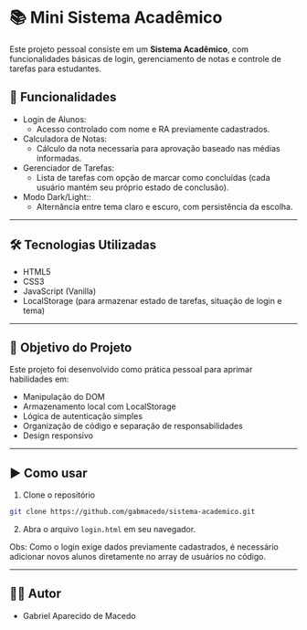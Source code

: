 # 📚 Mini Sistema Acadêmico

Este projeto pessoal consiste em um **Sistema Acadêmico**, com funcionalidades básicas de login, gerenciamento de notas e controle de tarefas para estudantes.

## 🚀 Funcionalidades

- Login de Alunos:
  - Acesso controlado com nome e RA previamente cadastrados.
- Calculadora de Notas:
  - Cálculo da nota necessaria para aprovação baseado nas médias informadas.
- Gerenciador de Tarefas:
  - Lista de tarefas com opção de marcar como concluídas (cada usuário mantém seu próprio estado de conclusão).
- Modo Dark/Light::
  - Alternância entre tema claro e escuro, com persistência da escolha.

---

## 🛠 Tecnologias Utilizadas

- HTML5
- CSS3
- JavaScript (Vanilla)
- LocalStorage (para armazenar estado de tarefas, situação de login e tema)

---

## 🎯 Objetivo do Projeto

Este projeto foi desenvolvido como prática pessoal para aprimar habilidades em:
- Manipulação do DOM
- Armazenamento local com LocalStorage
- Lógica de autenticação simples
- Organização de código e separação de responsabilidades
- Design responsivo

---

## ▶️ Como usar

1. Clone o repositório
```bash
git clone https://github.com/gabmacedo/sistema-academico.git
```

2. Abra o arquivo ``login.html`` em seu navegador.

Obs: Como o login exige dados previamente cadastrados, é necessário adicionar novos alunos diretamente no array de usuários no código.

---

## 👨‍💻 Autor

- Gabriel Aparecido de Macedo
